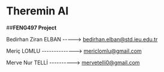 # Theremin AI
 ##**FENG497 Project**


 Bedirhan Ziran ELBAN -----> bedirhan.elban@std.ieu.edu.tr

 Meriç LOMLU --------------> mericlomlu@gmail.com

 Merve Nur TELLİ ----------> mervetelli0@gmail.com

